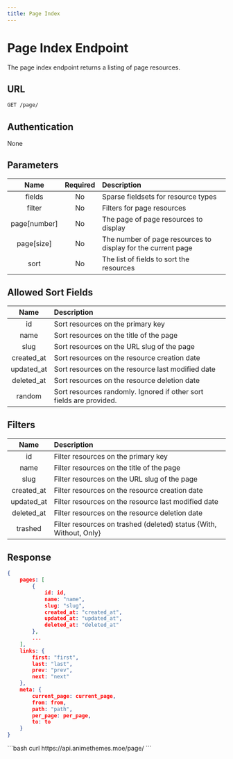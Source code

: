 ```yaml
---
title: Page Index
---
```


<Block>

# Page Index Endpoint

The page index endpoint returns a listing of page resources.

## URL

```sh
GET /page/
```

## Authentication

None

## Parameters

| Name         | Required | Description                                                                  |
| :----------: | :------: | :--------------------------------------------------------------------------- |
| fields       | No       | Sparse fieldsets for resource types                                          |
| filter       | No       | Filters for page resources                                                   |
| page[number] | No       | The page of page resources to display                                        |
| page[size]   | No       | The number of page resources to display for the current page                 |
| sort         | No       | The list of fields to sort the resources                                     |

## Allowed Sort Fields

|    Name    | Description                                                         |
| :--------: | :------------------------------------------------------------------ |
| id         | Sort resources on the primary key                                   |
| name       | Sort resources on the title of the page                             |
| slug       | Sort resources on the URL slug of the page                          |
| created_at | Sort resources on the resource creation date                        |
| updated_at | Sort resources on the resource last modified date                   |
| deleted_at | Sort resources on the resource deletion date                        |
| random     | Sort resources randomly. Ignored if other sort fields are provided. |

## Filters

|    Name    | Description                                                        |
| :--------: | :----------------------------------------------------------------- |
| id         | Filter resources on the primary key                                |
| name       | Filter resources on the title of the page                          |
| slug       | Filter resources on the URL slug of the page                       |
| created_at | Filter resources on the resource creation date                     |
| updated_at | Filter resources on the resource last modified date                |
| deleted_at | Filter resources on the resource deletion date                     |
| trashed    | Filter resources on trashed (deleted) status {With, Without, Only} |

## Response

```json
{
    pages: [
        {
            id: id,
            name: "name",
            slug: "slug",
            created_at: "created_at",
            updated_at: "updated_at",
            deleted_at: "deleted_at"
        },
        ...
    ],
    links: {
        first: "first",
        last: "last",
        prev: "prev",
        next: "next"
    },
    meta: {
        current_page: current_page,
        from: from,
        path: "path",
        per_page: per_page,
        to: to
    }
}
```

<Example>

<CURL>
```bash
curl https://api.animethemes.moe/page/
```
</CURL>

</Example>

</Block>